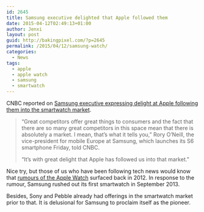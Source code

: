 ```yaml
---
id: 2645
title: Samsung executive delighted that Apple followed them
date: 2015-04-12T02:49:13+01:00
author: Jenxi
layout: post
guid: http://bakingpixel.com/?p=2645
permalink: /2015/04/12/samsung-watch/
categories:
  - News
tags:
  - apple
  - apple watch
  - samsung
  - smartwatch
---
```

CNBC reported on [Samsung executive expressing delight at Apple following them into the smartwatch market](http://www.cnbc.com/id/102575516).

> &#8220;Great competitors offer great things to consumers and the fact that there are so many great competitors in this space mean that there is absolutely a market. I mean, that&#8217;s what it tells you,&#8221; Rory O&#8217;Neill, the vice-president for mobile Europe at Samsung, which launches its S6 smartphone Friday, told CNBC.
> 
> &#8220;It&#8217;s with great delight that Apple has followed us into that market.&#8221; 

Nice try, but those of us who have been following tech news would know that [rumours of the Apple Watch](http://techcrunch.com/2012/12/27/rumor-apple-building-bluetooth-smart-watch/) surfaced back in 2012. In response to the rumour, Samsung rushed out its first smartwatch in September 2013.

Besides, Sony and Pebble already had offerings in the smartwatch market prior to that. It is delusional for Samsung to proclaim itself as the pioneer.